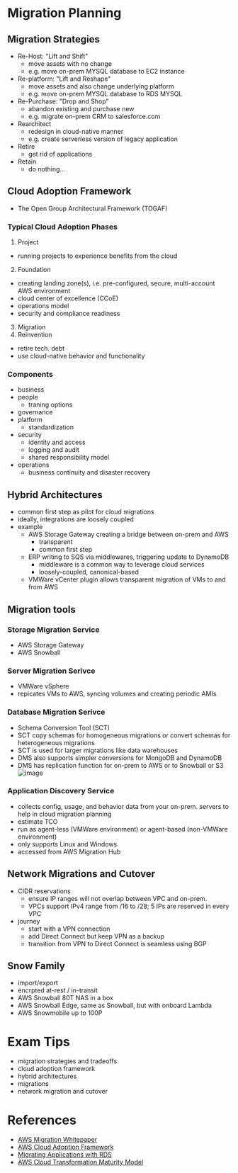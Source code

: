 # Migration Planning

## Migration Strategies

- Re-Host: "Lift and Shift"
  - move assets with no change
  - e.g. move on-prem MYSQL database to EC2 instance
- Re-platform: "Lift and Reshape"
  - move assets and also change underlying platform
  - e.g. move on-prem MYSQL database to RDS MYSQL
- Re-Purchase: "Drop and Shop"
  - abandon existing and purchase new
  - e.g. migrate on-prem CRM to salesforce.com
- Rearchitect
  - redesign in cloud-native manner
  - e.g. create serverless version of legacy application
- Retire
  - get rid of applications
- Retain
  - do nothing...
  
## Cloud Adoption Framework

- The Open Group Architectural Framework (TOGAF)

### Typical Cloud Adoption Phases

1. Project
  - running projects to experience benefits from the cloud
2. Foundation
  - creating landing zone(s), i.e. pre-configured, secure, multi-account AWS environment
  - cloud center of excellence (CCoE)
  - operations model
  - security and compliance readiness
3. Migration
4. Reinvention
  - retire tech. debt
  - use cloud-native behavior and functionality
  
### Components
- business
- people
  - traning options
- governance
- platform
  - standardization
- security
  - identity and access
  - logging and audit
  - shared responsibility model
- operations
  - business continuity and disaster recovery

## Hybrid Architectures

- common first step as pilot for cloud migrations
- ideally, integrations are loosely coupled
- example
  - AWS Storage Gateway creating a bridge between on-prem and AWS
    - transparent
    - common first step
  - ERP writing to SQS via middlewares, triggering update to DynamoDB
    - middleware is a common way to leverage cloud services
    - loosely-coupled, canonical-based
  - VMWare vCenter plugin allows transparent migration of VMs to and from AWS
  
## Migration tools

### Storage Migration Service
- AWS Storage Gateway
- AWS Snowball

### Server Migration Serivce
- VMWare vSphere
- repicates VMs to AWS, syncing volumes and creating periodic AMIs

### Database Migration Serivce

- Schema Conversion Tool (SCT)
- SCT copy schemas for homogeneous migrations or convert schemas for heterogeneous migrations
- SCT is used for larger migrations like data warehouses
- DMS also supports simpler conversions for MongoDB and DynamoDB
- DMS has replication function for on-prem to AWS or to Snowball or S3
![image](https://user-images.githubusercontent.com/60513695/100541916-0e2e8880-3282-11eb-80b8-658322b38ed2.png)

### Application Discovery Service

- collects config, usage, and behavior data from your on-prem. servers to help in cloud migration planning
- estimate TCO
- run as agent-less (VMWare environment) or agent-based (non-VMWare environment)
- only supports Linux and Windows
- accessed from AWS Migration Hub

## Network Migrations and Cutover

- CIDR reservations
  - ensure IP ranges will not overlap between VPC and on-prem.
  - VPCs support IPv4 range from /16 to /28; 5 IPs are reserved in every VPC
- journey
  - start with a VPN connection
  - add Direct Connect but keep VPN as a backup
  - transition from VPN to Direct Connect is seamless using BGP
  
## Snow Family

- import/export
- encrpted at-rest / in-transit
- AWS Snowball 80T NAS in a box
- AWS Snowball Edge, same as Snowball, but with onboard Lambda
- AWS Snowmobile up to 100P


# Exam Tips

- migration strategies and tradeoffs
- cloud adoption framework
- hybrid architectures
- migrations
- network migration and cutover


# References

- [AWS Migration Whitepaper](https://d1.awsstatic.com/whitepapers/Migration/aws-migration-whitepaper.pdf)
- [AWS Cloud Adoption Framework](https://d1.awsstatic.com/whitepapers/aws_cloud_adoption_framework.pdf)
- [Migrating Applications with RDS](https://d1.awsstatic.com/whitepapers/Migration/migrating-applications-to-aws.pdf)
- [AWS Cloud Transformation Maturity Model](https://d1.awsstatic.com/whitepapers/AWS-Cloud-Transformation-Maturity-Model.pdf)
  
